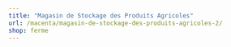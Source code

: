 ```yaml
---
title: "Magasin de Stockage des Produits Agricoles"
url: /macenta/magasin-de-stockage-des-produits-agricoles-2/
shop: ferme
---
```

